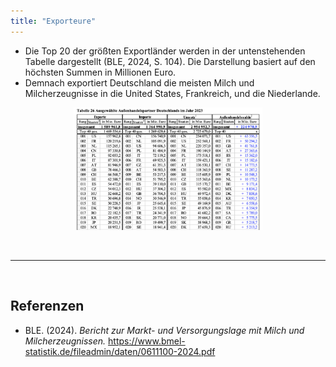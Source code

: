 ```yaml
---
title: "Exporteure"
---
```


- Die Top 20 der größten Exportländer werden in der untenstehenden Tabelle dargestellt (BLE, 2024, S. 104). Die Darstellung basiert auf den höchsten Summen in Millionen Euro. 
- Demnach exportiert Deutschland die meisten Milch und Milcherzeugnisse in die United States, Frankreich, und die Niederlande.

<p align="center">
  <img src="Milch-Importeure-Exporteure.png" alt="Außenhandelspartner Deutschlands" style="width:60%;">
</p>



<br>

---

<br> 

## Referenzen
- BLE. (2024). *Bericht zur Markt- und Versorgungslage mit Milch und Milcherzeugnissen.* <https://www.bmel-statistik.de/fileadmin/daten/0611100-2024.pdf>
